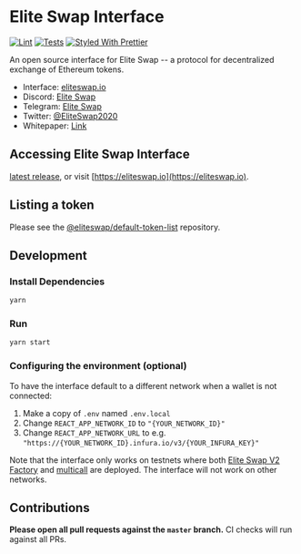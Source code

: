 # Elite Swap Interface

[![Lint](https://github.com/EthereumEliteswap/eliteswap-interface/workflows/Lint/badge.svg)](https://github.com/EthereumEliteswap/eliteswap-interface/actions?query=workflow%3ALint)
[![Tests](https://github.com/EthereumEliteswap/eliteswap-interface/workflows/Tests/badge.svg)](https://github.com/EthereumEliteswap/eliteswap-interface/actions?query=workflow%3ATests)
[![Styled With Prettier](https://img.shields.io/badge/code_style-prettier-ff69b4.svg)](https://prettier.io/)

An open source interface for Elite Swap -- a protocol for decentralized exchange of Ethereum tokens.

- Interface: [eliteswap.io](https://eliteswap.io)
- Discord: [Elite Swap](https://discord.gg/yFsjhuQ7Kj)
- Telegram: [Elite Swap](https://telegram.org/@EliteSwap)
- Twitter: [@EliteSwap2020](https://twitter.com/EliteSwap2020?s=09)
- Whitepaper: [Link](https://uniswap.org/whitepaper.pdf)

## Accessing Elite Swap Interface

[latest release](https://github.com/EthereumEliteswap/eliteswap-interface/releases/latest), 
or visit [https://eliteswap.io](https://eliteswap.io).

## Listing a token

Please see the
[@eliteswap/default-token-list](https://github.com/EthereumEliteswap/default-token-list) 
repository.

## Development

### Install Dependencies

```bash
yarn
```

### Run

```bash
yarn start
```

### Configuring the environment (optional)

To have the interface default to a different network when a wallet is not connected:

1. Make a copy of `.env` named `.env.local`
2. Change `REACT_APP_NETWORK_ID` to `"{YOUR_NETWORK_ID}"`
3. Change `REACT_APP_NETWORK_URL` to e.g. `"https://{YOUR_NETWORK_ID}.infura.io/v3/{YOUR_INFURA_KEY}"` 

Note that the interface only works on testnets where both 
[Elite Swap V2 Factory](https://github.com/EthereumEliteswap/eliteswap-v2-core/blob/master/contracts/EliteswapV2Factory.sol) and 
[multicall](https://github.com/makerdao/multicall) are deployed.
The interface will not work on other networks.

## Contributions

**Please open all pull requests against the `master` branch.** 
CI checks will run against all PRs.

